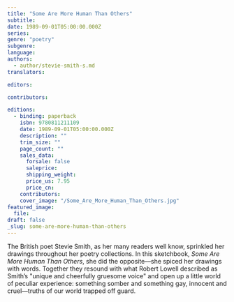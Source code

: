 ```yaml
---
title: "Some Are More Human Than Others"
subtitle:
date: 1989-09-01T05:00:00.000Z
series:
genre: "poetry"
subgenre:
language:
authors:
  - author/stevie-smith-s.md
translators:

editors:

contributors:

editions:
  - binding: paperback
    isbn: 9780811211109
    date: 1989-09-01T05:00:00.000Z
    description: ""
    trim_size: ""
    page_count: ""
    sales_data:
      forsale: false
      saleprice:
      shipping_weight:
      price_us: 7.95
      price_cn:
    contributors:
    cover_image: "/Some_Are_More_Human_Than_Others.jpg"
featured_image:
  file:
draft: false
_slug: some-are-more-human-than-others
---
```


The British poet Stevie Smith, as her many readers well know, sprinkled her drawings throughout her poetry collections. In this sketchbook, _Some Are More Human Than Others_, she did the opposite––she spiced her drawings with words. Together they resound with what Robert Lowell described as Smith’s "unique and cheerfully gruesome voice" and open up a little world of peculiar experience: something somber and something gay, innocent and cruel––truths of our world trapped off guard.

